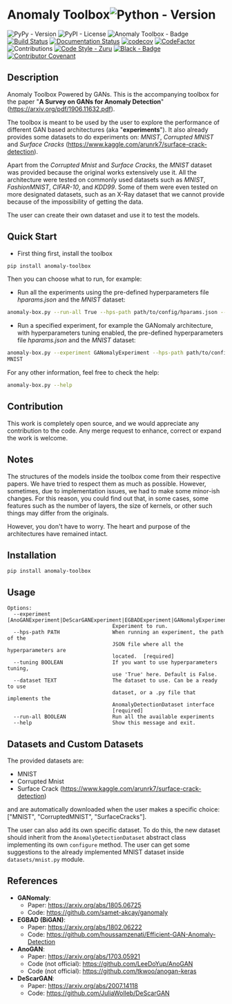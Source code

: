 # Anomaly Toolbox![Python - Version](https://img.shields.io/pypi/pyversions/anomaly_toolbox.svg)
![PyPy - Version](https://badge.fury.io/py/anomaly_toolbox.svg)
![PyPI - License](https://img.shields.io/pypi/l/anomaly_toolbox.svg)
![Anomaly Toolbox - Badge](https://img.shields.io/badge/package-anomaly-toolbox-brightgreen.svg)
[![Build Status](https://img.shields.io/travis/zurutech/anomaly-toolbox.svg)](https://travis-ci.org/zurutech/anomaly-toolbox)
[![Documentation Status](https://readthedocs.org/projects/anomaly-toolbox/badge/?version=latest)](https://anomaly-toolbox.readthedocs.io/en/latest/?badge=latest)
[![codecov](https://codecov.io/gh/zurutech/anomaly-toolbox/branch/master/graph/badge.svg)](https://codecov.io/gh/zurutech/anomaly-toolbox)
[![CodeFactor](https://www.codefactor.io/repository/github/zurutech/anomaly-toolbox/badge)](https://www.codefactor.io/repository/github/zurutech/anomaly-toolbox)![Contributions](https://img.shields.io/badge/contributions-welcome-brightgreen.svg?style=flat)
[![Code Style - Zuru](https://img.shields.io/badge/codestyle-zuru-red)](https://github.com/zurutech/styleguide)
[![Black - Badge](https://img.shields.io/badge/code%20style-black-000000.svg)](https://github.com/python/black)
[![Contributor Covenant](https://img.shields.io/badge/Contributor%20Covenant-v1.4%20adopted-ff69b4.svg)](CODE_OF_CONDUCT.md)

## Description

Anomaly Toolbox Powered by GANs. This is the accompanying toolbox for the paper "**A 
Survey on GANs for Anomaly Detection**" (https://arxiv.org/pdf/1906.11632.pdf).

The toolbox is meant to be used by the user to explore the performance of different GAN based 
architectures (aka "**experiments**"). It also already provides some datasets to do experiments 
on: 
_MNIST_, 
_Corrupted 
MNIST_ and _Surface Cracks_ 
(https://www.kaggle.com/arunrk7/surface-crack-detection). 

Apart from the _Corrupted Mnist_ and _Surface Cracks_, the _MNIST_ dataset was provided because the 
original works extensively use it. All the architecture were tested on commonly used datasets such 
as _MNIST_, _FashionMNIST_, _CIFAR-10_, and _KDD99_. Some of them were even tested on more 
designated datasets, such as an X-Ray dataset that we cannot provide because of the impossibility 
of getting the data. 

The user can create their own dataset and use it to test the models.

## Quick Start

* First thing first, install the toolbox

```bash 
pip install anomaly-toolbox
```

Then you can choose what to run, for example:

* Run all the experiments using the pre-defined hyperparameters file _hparams.json_ and the _MNIST_ 
dataset:

```bash
anomaly-box.py --run-all True --hps-path path/to/config/hparams.json --dataset MNIST 
```

* Run a specified experiment, for example the GANomaly architecture, with hyperparameters tuning 
enabled, the pre-defined hyperparameters file _hparams.json_ and the _MNIST_ 
dataset:

```bash
anomaly-box.py --experiment GANomalyExperiment --hps-path path/to/config/hparams.json --dataset 
MNIST 
```

For any other information, feel free to check the help:

```bash 
anomaly-box.py --help
```

## Contribution

This work is completely open source, and we would appreciate any contribution to the code. Any merge 
request to enhance, correct or expand the work is welcome.

## Notes

The structures of the models inside the toolbox come from their respective papers. We have tried to 
respect them as much as possible. However, sometimes, due to implementation issues, we had to make 
some minor-ish changes. For this reason, you could find out that, in some cases, some features 
such as the number of layers, the size of kernels, or other such things may differ from the 
originals. 

However, you don't have to worry. The heart and purpose of the architectures have remained intact.



## Installation

```console
pip install anomaly-toolbox
```

## Usage

```
Options:
  --experiment [AnoGANExperiment|DeScarGANExperiment|EGBADExperiment|GANomalyExperiment]
                                  Experiment to run.
  --hps-path PATH                 When running an experiment, the path of the
                                  JSON file where all the hyperparameters are
                                  located.  [required]
  --tuning BOOLEAN                If you want to use hyperparameters tuning,
                                  use 'True' here. Default is False.
  --dataset TEXT                  The dataset to use. Can be a ready to use
                                  dataset, or a .py file that implements the
                                  AnomalyDetectionDataset interface
                                  [required]
  --run-all BOOLEAN               Run all the available experiments
  --help                          Show this message and exit.
```

## Datasets and Custom Datasets

The provided datasets are:

* MNIST 
* Corrupted Mnist
* Surface Crack (https://www.kaggle.com/arunrk7/surface-crack-detection)

and are automatically downloaded when the user makes a specific choice: ["MNIST", 
"CorruptedMNIST", "SurfaceCracks"].

The user can also add its own specific dataset. To do this, the new dataset should inherit from 
the `AnomalyDetectionDataset` abstract class implementing its own `configure` method. The user 
can get some suggestions to the already implemented MNIST dataset inside `datasets/mnist.py` module.

## References

- **GANomaly**:
    - Paper: https://arxiv.org/abs/1805.06725
    - Code: https://github.com/samet-akcay/ganomaly
- **EGBAD (BiGAN)**:
    - Paper: https://arxiv.org/abs/1802.06222
    - Code: https://github.com/houssamzenati/Efficient-GAN-Anomaly-Detection
- **AnoGAN**:
    - Paper: https://arxiv.org/abs/1703.05921
    - Code (not official): https://github.com/LeeDoYup/AnoGAN
    - Code (not official): https://github.com/tkwoo/anogan-keras
- **DeScarGAN**:
    - Paper: https://arxiv.org/abs/2007.14118
    - Code: https://github.com/JuliaWolleb/DeScarGAN

